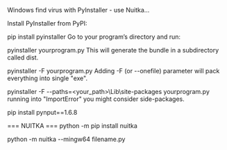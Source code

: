 Windows find virus with PyInstaller - use Nuitka...

Install PyInstaller from PyPI:

pip install pyinstaller
Go to your program’s directory and run:

pyinstaller yourprogram.py
This will generate the bundle in a subdirectory called dist.

pyinstaller -F yourprogram.py
Adding -F (or --onefile) parameter will pack everything into single "exe".

pyinstaller -F --paths=<your_path>\Lib\site-packages  yourprogram.py
running into "ImportError" you might consider side-packages.

 pip install pynput==1.6.8

=== NUITKA ===
python -m pip install nuitka

python -m nuitka --mingw64 filename.py

